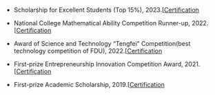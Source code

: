 - Scholarship for Excellent Students (Top 15%), 2023.[[Certification](contents/prizePhoto/)

- National College Mathematical Ability Competition Runner-up, 2022.[[Certification](contents/prizePhoto/)

- Award of Science and Technology “Tengfei” Competition(best technology competition of FDU), 2022.[[Certification](contents/prizePhoto/)

- First-prize Entrepreneurship Innovation Competition Award, 2021.[[Certification](contents/prizePhoto/)

- First-prize Academic Scholarship, 2019.[[Certification](contents/prizePhoto/)

